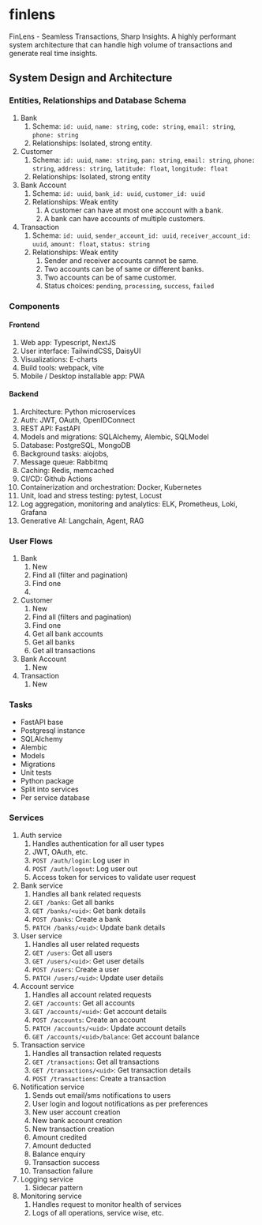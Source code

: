 # finlens
FinLens - Seamless Transactions, Sharp Insights.
A highly performant system architecture that can handle high volume of transactions and generate real time insights.

## System Design and Architecture

### Entities, Relationships and Database Schema
1. Bank
   1. Schema: `id: uuid`, `name: string`, `code: string`, `email: string`, `phone: string` 
   2. Relationships: Isolated, strong entity.
2. Customer
   1. Schema: `id: uuid`, `name: string`, `pan: string`, `email: string`, `phone: string`, `address: string`, `latitude: float`, `longitude: float`
   2. Relationships: Isolated, strong entity
3. Bank Account
   1. Schema: `id: uuid`, `bank_id: uuid`, `customer_id: uuid`
   2. Relationships: Weak entity
      1. A customer can have at most one account with a bank.
      2. A bank can have accounts of multiple customers.
4. Transaction
   1. Schema: `id: uuid`, `sender_account_id: uuid`, `receiver_account_id: uuid`, `amount: float`, `status: string`
   2. Relationships: Weak entity
      1. Sender and receiver accounts cannot be same.
      2. Two accounts can be of same or different banks.
      3. Two accounts can be of same customer.
      4. Status choices: `pending`, `processing`, `success`, `failed`
<!-- 5. Transaction Request
   1. Schema: `id: uuid`, `sender_account_id: uuid`, `receiver_account_id: uuid`, `amount: float`, `status: string`
   2. Relationships: Weak entity
      1. Sender and receiver accounts cannot be same.
      2. Two accounts can be of same or different banks.
      3. Two accounts can be of same customer.
      4. Status choices: `pending`, `success`, `failed` -->


### Components
#### Frontend
1. Web app: Typescript, NextJS
2. User interface: TailwindCSS, DaisyUI
3. Visualizations: E-charts
4. Build tools: webpack, vite
5. Mobile / Desktop installable app: PWA
#### Backend
1. Architecture: Python microservices
2. Auth: JWT, OAuth, OpenIDConnect
3. REST API: FastAPI
4. Models and migrations: SQLAlchemy, Alembic, SQLModel
5. Database: PostgreSQL, MongoDB
6. Background tasks: aiojobs,  
7. Message queue: Rabbitmq
8. Caching: Redis, memcached
9. CI/CD: Github Actions
10. Containerization and orchestration: Docker, Kubernetes
11. Unit, load and stress testing: pytest, Locust
12. Log aggregation, monitoring and analytics: ELK, Prometheus, Loki, Grafana
13. Generative AI: Langchain, Agent, RAG

### User Flows
1. Bank
   1. New
   2. Find all (filter and pagination)
   3. Find one 
   4. 
2. Customer
   1. New
   2. Find all (filters and pagination)
   3. Find one
   4. Get all bank accounts
   5. Get all banks
   6. Get all transactions
3. Bank Account
   1. New
4. Transaction
   1. New

### Tasks
- FastAPI base
- Postgresql instance
- SQLAlchemy
- Alembic
- Models
- Migrations
- Unit tests
- Python package
- Split into services
- Per service database

### Services
1. Auth service
   1. Handles authentication for all user types
   2. JWT, OAuth, etc.
   3. `POST /auth/login`: Log user in
   4. `POST /auth/logout`: Log user out
   5. Access token for services to validate user request
2. Bank service
   1. Handles all bank related requests
   2. `GET /banks`: Get all banks
   3. `GET /banks/<uid>`: Get bank details
   4. `POST /banks`: Create a bank
   5. `PATCH /banks/<uid>`: Update bank details
3. User service
   1. Handles all user related requests
   2. `GET /users`: Get all users
   3. `GET /users/<uid>`: Get user details
   4. `POST /users`: Create a user
   5. `PATCH /users/<uid>`: Update user details
4. Account service
   1. Handles all account related requests
   2. `GET /accounts`: Get all accounts
   3. `GET /accounts/<uid>`: Get account details
   4. `POST /accounts`: Create an account
   5. `PATCH /accounts/<uid>`: Update account details
   6. `GET /accounts/<uid>/balance`: Get account balance
5. Transaction service
   1. Handles all transaction related requests
   2. `GET /transactions`: Get all transactions
   3. `GET /transactions/<uid>`: Get transaction details
   4. `POST /transactions`: Create a transaction
6. Notification service
   1. Sends out email/sms notifications to users
   2. User login and logout notifications as per preferences
   3. New user account creation
   4. New bank account creation
   5. New transaction creation
   6. Amount credited
   7. Amount deducted
   8. Balance enquiry
   9. Transaction success
   9. Transaction failure
7. Logging service
   1. Sidecar pattern
8. Monitoring service
   1. Handles request to monitor health of services
   2. Logs of all operations, service wise, etc.